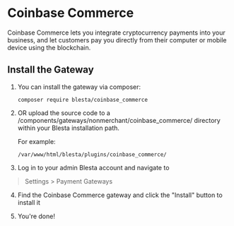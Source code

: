 # Coinbase Commerce

Coinbase Commerce lets you integrate cryptocurrency payments into your business, and let customers pay you directly from their computer or mobile device using the blockchain.

## Install the Gateway

1. You can install the gateway via composer:

    ```
    composer require blesta/coinbase_commerce
    ```

2. OR upload the source code to a /components/gateways/nonmerchant/coinbase_commerce/ directory within
your Blesta installation path.

    For example:

    ```
    /var/www/html/blesta/plugins/coinbase_commerce/
    ```

3. Log in to your admin Blesta account and navigate to
> Settings > Payment Gateways

4. Find the Coinbase Commerce gateway and click the "Install" button to install it

5. You're done!
